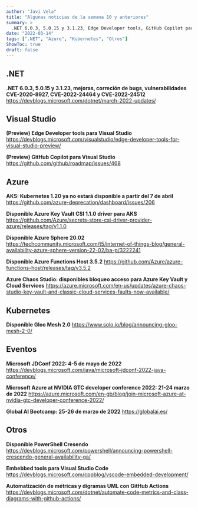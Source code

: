```yaml
---
author: "Javi Vela"
title: "Algunas noticias de la semana 10 y anteriores"
summary: >
  .NET 6.0.3, 5.0.15 y 3.1.23, Edge Developer tools, GitHub Copilot para Visual Studio, AKS 1.20 ya no estará disponible, disponibe Azure Key Vault CSI 1.1.0, disponible Azure Sphere 20.02, disponiible Azure Functions Host 3.5.2, disponible bloqueo acceso Azure Key Valut y Cloud Services en Azure Chaos Studio 
date: "2022-03-14"
tags: [".NET", "Azure", "Kubernetes", "Otros"]
ShowToc: true
draft: false
---
```

## .NET
**.NET 6.0.3, 5.0.15 y 3.1.23, mejoras, correción de bugs, vulnerabilidades CVE-2020-8927, CVE-2022-24464 y CVE-2022-24512**
https://devblogs.microsoft.com/dotnet/march-2022-updates/
<br/>
<!-- #dotnet #updates #release #march #CVE -->

## Visual Studio
**(Preview) Edge Developer tools para Visual Studio**
https://devblogs.microsoft.com/visualstudio/edge-developer-tools-for-visual-studio-preview/
<br/>
<!-- #visual #studio #edge #developer #tools #preview -->

**(Preview) GitHub Copilot para Visual Studio**
https://github.com/github/roadmap/issues/468
<br/>
<!-- #visual #studio #github #copilot #preview -->

## Azure
**AKS: Kubernetes 1.20 ya no estará disponible a partir del 7 de abril**
https://github.com/azure-deprecation/dashboard/issues/206
<br/>
<!-- #azure #kubernetes #aks #remove -->

**Disponible Azure Key Vault CSI 1.1.0 driver para AKS**
https://github.com/Azure/secrets-store-csi-driver-provider-azure/releases/tag/v1.1.0
<br/>
<!-- #azure #keyvault #csi #driver #aks -->

**Disponible Azure Sphere 20.02**
https://techcommunity.microsoft.com/t5/internet-of-things-blog/general-availability-azure-sphere-version-22-02/ba-p/3222241
<br/>
<!-- #azure #sphere #release -->

**Disponible Azure Functions Host 3.5.2**
https://github.com/Azure/azure-functions-host/releases/tag/v3.5.2
<br/>
<!-- #azure #functions #host #release -->

**Azure Chaos Studio: disponibles bloqueo acceso para Azure Key Vault y Cloud Services**
https://azure.microsoft.com/en-us/updates/azure-chaos-studio-key-vault-and-classic-cloud-services-faults-now-available/
<br/>
<!-- #azure #chaos #keyvault #cloudservices -->

## Kubernetes
**Disponible Gloo Mesh 2.0**
https://www.solo.io/blog/announcing-gloo-mesh-2-0/
<br/>
<!-- #kubernetes #gloo #mesh #release -->

## Eventos
**Microsoft JDConf 2022: 4-5 de mayo de 2022**
https://devblogs.microsoft.com/java/microsoft-jdconf-2022-java-conference/
<br/>
<!-- #microsoft #java #jdconf #events-->

**Microsoft Azure at NVIDIA GTC developer conference 2022: 21-24 marzo de 2022**
https://azure.microsoft.com/en-gb/blog/join-microsoft-azure-at-nvidia-gtc-developer-conference-2022/
<br/>
<!-- #microsoft #azure #nvidia #events-->

**Global AI Bootcamp: 25-26 de marzo de 2022**
https://globalai.es/
<br/>
<!-- #GlobalAICommunity #AI #events-->

## Otros
**Disponible PowerShell Cresendo**
https://devblogs.microsoft.com/powershell/announcing-powershell-crescendo-general-availability-ga/
<br/>
<!-- #powershell #crescendo #cmdlets -->

**Embebbed tools para Visual Studio Code**
https://devblogs.microsoft.com/cppblog/vscode-embedded-development/
<br/>
<!-- #vscode #embedded #iot -->

**Automatización de métricas y digramas UML con GitHub Actions**
https://devblogs.microsoft.com/dotnet/automate-code-metrics-and-class-diagrams-with-github-actions/
<br/>
<!-- #github #actions #dotnet #automation #metrics #uml -->
